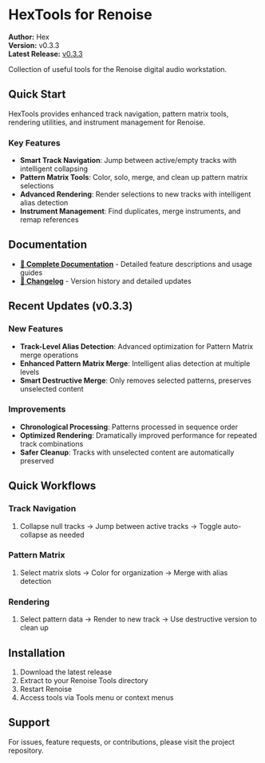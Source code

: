 # HexTools for Renoise

**Author:** Hex  
**Version:** v0.3.3  
**Latest Release:** [v0.3.3](https://github.com/hex/HexTools/releases/tag/v0.3.3)

Collection of useful tools for the Renoise digital audio workstation.

## Quick Start

HexTools provides enhanced track navigation, pattern matrix tools, rendering utilities, and instrument management for Renoise.

### **Key Features**
- **Smart Track Navigation**: Jump between active/empty tracks with intelligent collapsing
- **Pattern Matrix Tools**: Color, solo, merge, and clean up pattern matrix selections
- **Advanced Rendering**: Render selections to new tracks with intelligent alias detection
- **Instrument Management**: Find duplicates, merge instruments, and remap references

## Documentation

- **[📖 Complete Documentation](documentation.md)** - Detailed feature descriptions and usage guides
- **[📝 Changelog](CHANGELOG.md)** - Version history and detailed updates

## Recent Updates (v0.3.3)

### **New Features**
- **Track-Level Alias Detection**: Advanced optimization for Pattern Matrix merge operations
- **Enhanced Pattern Matrix Merge**: Intelligent alias detection at multiple levels
- **Smart Destructive Merge**: Only removes selected patterns, preserves unselected content

### **Improvements**
- **Chronological Processing**: Patterns processed in sequence order
- **Optimized Rendering**: Dramatically improved performance for repeated track combinations
- **Safer Cleanup**: Tracks with unselected content are automatically preserved

## Quick Workflows

### **Track Navigation**
1. Collapse null tracks → Jump between active tracks → Toggle auto-collapse as needed

### **Pattern Matrix**
1. Select matrix slots → Color for organization → Merge with alias detection

### **Rendering**
1. Select pattern data → Render to new track → Use destructive version to clean up

## Installation

1. Download the latest release
2. Extract to your Renoise Tools directory
3. Restart Renoise
4. Access tools via Tools menu or context menus

## Support

For issues, feature requests, or contributions, please visit the project repository.